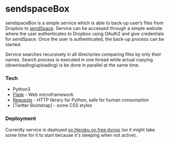 # sendspaceBox

sendspaceBox is a simple service which is able to back-up user’s files from Dropbox to  [sendSpace](https://www.sendspace.com). Service can be accessed through a simple website where the user authenticates to Dropbox using OAuth2 and give credentials for sendSpace. Once the user is authenticated, the back-up process can be started.

Service searches recursively in all directories comparing files by only their names. Search process is executed in one thread while actual copying (downloading/uploading) is be done in parallel at the same time.

### Tech

* Python3
* [Flask](http://flask.pocoo.org/) - Web microframework
* [Requests](http://docs.python-requests.org/) - HTTP library for Python, safe for human consumption
* [Twitter Bootstrap] - some CSS styles

### Deployment

Currently service is deployed [on Heroku on free dynos](https://sendspacebox.herokuapp.com/) (so it might take some time for it to start because it's sleeping when not active).